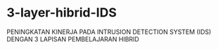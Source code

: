 # 3-layer-hibrid-IDS
PENINGKATAN KINERJA PADA INTRUSION DETECTION
SYSTEM (IDS) DENGAN 3 LAPISAN PEMBELAJARAN HIBRID
